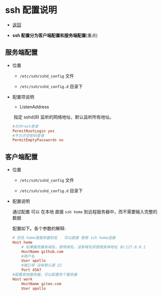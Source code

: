 # ssh 配置说明

- [返回](./README.md)

- **ssh 配置分为客户端配置和服务端配置**(重点)

## 服务端配置

- 位置

  - `/etc/ssh/sshd_config` 文件

  - `/etc/ssh/sshd_config.d` 目录下

- 配置项说明

  - ListenAddress

  ​ 指定 sshd(8) 监听的网络地址，默认监听所有地址。

  ```conf
  #允许root登录
  PermitRootLogin yes
  #不允许空密码登录
  PermitEmptyPasswords no
  ```

## 客户端配置

- 位置

  - `/etc/ssh/sshd_config` 文件

  - `/etc/ssh/sshd_config.d` 目录下

- 配置说明

  通过配置 可以 在本地 直接 `ssh home` 到远程服务器中，而不需要输入完整的数据

  配置如下。各个参数的解释:

  ```conf
  # 别名 home是服务器别名   可以直接 使用 ssh home连接
  Host home
      # 如果服务器有域名，使用域名，没有域名则使用具体地址 如:127.0.0.1
      HostName github.com
      #用户名
      User apollo
      #端口号 没有默认是 22
      Port 4567
  #配置其他服务器，可以配置多个服务器
  Host work
      HostName gitee.com
      User apollo
  ```
